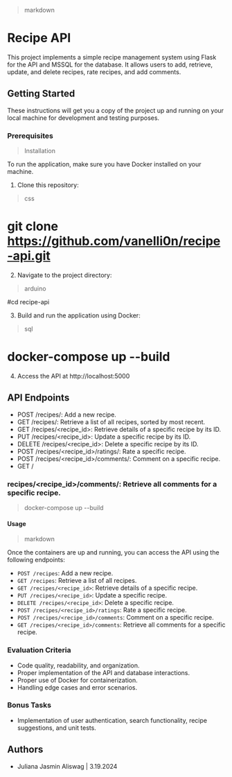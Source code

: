 > markdown

# Recipe API

This project implements a simple recipe management system using Flask for the API and MSSQL for the database. It allows users to add, retrieve, update, and delete recipes, rate recipes, and add comments. 

## Getting Started

These instructions will get you a copy of the project up and running on your local machine for development and testing purposes.

### Prerequisites

> Installation

To run the application, make sure you have Docker installed on your machine.

1. Clone this repository:

> css

# git clone https://github.com/vanelli0n/recipe-api.git

2. Navigate to the project directory:

> arduino

#cd recipe-api

3. Build and run the application using Docker:

> sql

# docker-compose up --build

4. Access the API at http://localhost:5000

## API Endpoints

- POST /recipes/: Add a new recipe.
- GET /recipes/: Retrieve a list of all recipes, sorted by most recent.
- GET /recipes/<recipe_id>: Retrieve details of a specific recipe by its ID.
- PUT /recipes/<recipe_id>: Update a specific recipe by its ID.
- DELETE /recipes/<recipe_id>: Delete a specific recipe by its ID.
- POST /recipes/<recipe_id>/ratings/: Rate a specific recipe.
- POST /recipes/<recipe_id>/comments/: Comment on a specific recipe.
- GET /

### recipes/<recipe_id>/comments/: Retrieve all comments for a specific recipe.

> docker-compose up --build

#### Usage ####

> markdown

Once the containers are up and running, you can access the API using the following endpoints:

- `POST /recipes`: Add a new recipe.
- `GET /recipes`: Retrieve a list of all recipes.
- `GET /recipes/<recipe_id>`: Retrieve details of a specific recipe.
- `PUT /recipes/<recipe_id>`: Update a specific recipe.
- `DELETE /recipes/<recipe_id>`: Delete a specific recipe.
- `POST /recipes/<recipe_id>/ratings`: Rate a specific recipe.
- `POST /recipes/<recipe_id>/comments`: Comment on a specific recipe.
- `GET /recipes/<recipe_id>/comments`: Retrieve all comments for a specific recipe.

### Evaluation Criteria

- Code quality, readability, and organization.
- Proper implementation of the API and database interactions.
- Proper use of Docker for containerization.
- Handling edge cases and error scenarios.

### Bonus Tasks

- Implementation of user authentication, search functionality, recipe suggestions, and unit tests.

## Authors

- Juliana Jasmin Aliswag | 3.19.2024
